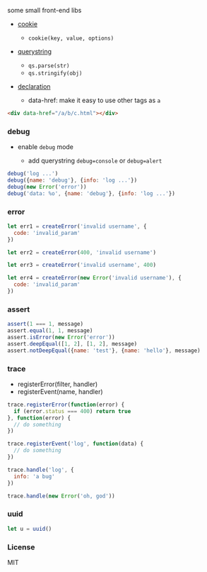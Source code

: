 some small front-end libs

* [cookie](lib/cookie.js)
  - `cookie(key, value, options)`

* [querystring](lib/qs.js)
  - `qs.parse(str)`
  - `qs.stringify(obj)`

* [declaration](lib/declaration.js)
  - data-href: make it easy to use other tags as `a`

```html
<div data-href="/a/b/c.html"></div>
```

### debug

* enable `debug` mode

  - add querystring `debug=console` or `debug=alert`

```js
debug('log ...')
debug({name: 'debug'}, {info: 'log ...'})
debug(new Error('error'))
debug('data: %o', {name: 'debug'}, {info: 'log ...'})
```

### error

```js
let err1 = createError('invalid username', {
  code: 'invalid_param'
})

let err2 = createError(400, 'invalid username')

let err3 = createError('invalid username', 400)

let err4 = createError(new Error('invalid username'), {
  code: 'invalid_param'
})
```

### assert

```js
assert(1 === 1, message)
assert.equal(1, 1, message)
assert.isError(new Error('error'))
assert.deepEqual([1, 2], [1, 2], message)
assert.notDeepEqual({name: 'test'}, {name: 'hello'}, message)
```

### trace

* registerError(filter, handler)
* registerEvent(name, handler)

```js
trace.registerError(function(error) {
  if (error.status === 400) return true
}, function(error) {
  // do something
})

trace.registerEvent('log', function(data) {
  // do something
})

trace.handle('log', {
  info: 'a bug'
})

trace.handle(new Error('oh, god'))
```

### uuid

```js
let u = uuid()
```

### License
MIT
